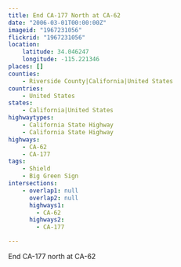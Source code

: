 ```yaml
---
title: End CA-177 North at CA-62
date: "2006-03-01T00:00:00Z"
imageid: "1967231056"
flickrid: "1967231056"
location:
    latitude: 34.046247
    longitude: -115.221346
places: []
counties:
    - Riverside County|California|United States
countries:
    - United States
states:
    - California|United States
highwaytypes:
    - California State Highway
    - California State Highway
highways:
    - CA-62
    - CA-177
tags:
    - Shield
    - Big Green Sign
intersections:
    - overlap1: null
      overlap2: null
      highways1:
        - CA-62
      highways2:
        - CA-177

---
```

End CA-177 north at CA-62